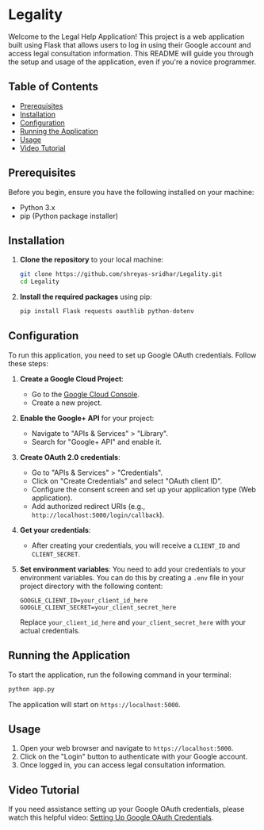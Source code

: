 # Legality
Welcome to the Legal Help Application! This project is a web application built using Flask that allows users to log in using their Google account and access legal consultation information. This README will guide you through the setup and usage of the application, even if you're a novice programmer.

## Table of Contents
- [Prerequisites](#prerequisites)
- [Installation](#installation)
- [Configuration](#configuration)
- [Running the Application](#running-the-application)
- [Usage](#usage)
- [Video Tutorial](#video-tutorial)

## Prerequisites
Before you begin, ensure you have the following installed on your machine:
- Python 3.x
- pip (Python package installer)

## Installation
1. **Clone the repository** to your local machine:
   ```bash
   git clone https://github.com/shreyas-sridhar/Legality.git
   cd Legality
   ```

2. **Install the required packages** using pip:
   ```bash
   pip install Flask requests oauthlib python-dotenv
   ```

## Configuration
To run this application, you need to set up Google OAuth credentials. Follow these steps:

1. **Create a Google Cloud Project**:
   - Go to the [Google Cloud Console](https://console.cloud.google.com/).
   - Create a new project.

2. **Enable the Google+ API** for your project:
   - Navigate to "APIs & Services" > "Library".
   - Search for "Google+ API" and enable it.

3. **Create OAuth 2.0 credentials**:
   - Go to "APIs & Services" > "Credentials".
   - Click on "Create Credentials" and select "OAuth client ID".
   - Configure the consent screen and set up your application type (Web application).
   - Add authorized redirect URIs (e.g., `http://localhost:5000/login/callback`).

4. **Get your credentials**:
   - After creating your credentials, you will receive a `CLIENT_ID` and `CLIENT_SECRET`.

5. **Set environment variables**:
   You need to add your credentials to your environment variables. You can do this by creating a `.env` file in your project directory with the following content:
   ```plaintext
   GOOGLE_CLIENT_ID=your_client_id_here
   GOOGLE_CLIENT_SECRET=your_client_secret_here
   ```
   Replace `your_client_id_here` and `your_client_secret_here` with your actual credentials.

## Running the Application
To start the application, run the following command in your terminal:
```bash
python app.py
```
The application will start on `https://localhost:5000`.

## Usage
1. Open your web browser and navigate to `https://localhost:5000`.
2. Click on the "Login" button to authenticate with your Google account.
3. Once logged in, you can access legal consultation information.

## Video Tutorial
If you need assistance setting up your Google OAuth credentials, please watch this helpful video: [Setting Up Google OAuth Credentials](https://youtu.be/tgO_ADSvY1I?si=3BgENI3S0g6tjwjc).
